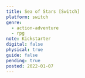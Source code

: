 ```yaml
---
title: Sea of Stars [Switch]
platform: switch
genre:
  - action-adventure
  - rpg
note: Kickstarter
digital: false
physical: true
guide: false
pending: true
posted: 2022-01-07
---
```


